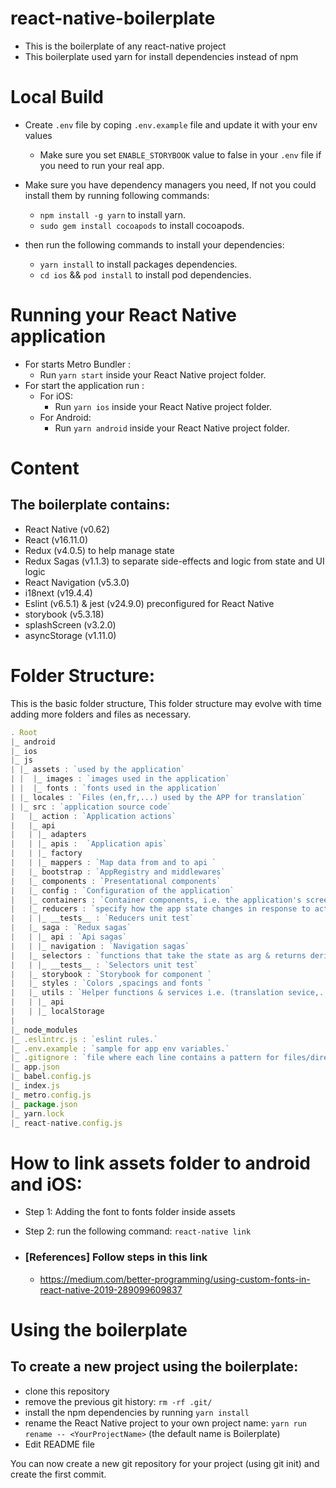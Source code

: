 # react-native-boilerplate
- This is the boilerplate of any react-native project
- This boilerplate used yarn for install dependencies instead of npm

# Local Build
- Create `.env` file by coping `.env.example` file and update it with your env values
    - Make sure you set `ENABLE_STORYBOOK` value to false in your `.env` file if you need to run your real app.
- Make sure you have dependency managers you need, If not you could install them by running following commands:
    - `npm install -g yarn` to install yarn.
    - `sudo gem install cocoapods` to install cocoapods.

 - then run the following commands to install your dependencies:

    - `yarn install` to install packages dependencies.
    - `cd ios` && `pod install` to install pod dependencies.

# Running your React Native application
- For starts Metro Bundler : 
     - Run `yarn start` inside your React Native project folder.
- For start the application run : 
    - For iOS:
        - Run `yarn ios` inside your React Native project folder.
    - For Android:
        - Run `yarn android` inside your React Native project folder.

# Content
## The boilerplate contains:

- React Native (v0.62)
- React  (v16.11.0)
- Redux (v4.0.5) to help manage state
- Redux Sagas (v1.1.3) to separate side-effects and logic from state and UI logic
- React Navigation (v5.3.0) 
- i18next (v19.4.4) 
- Eslint (v6.5.1) & jest (v24.9.0) preconfigured for React Native
- storybook (v5.3.18)
- splashScreen (v3.2.0)
- asyncStorage (v1.11.0)

# Folder Structure:
This is the basic folder structure, This folder structure may evolve with time adding more folders and files as necessary.

```js
. Root
|_ android
|_ ios
|_ js
| |_ assets : `used by the application`
| |  |_ images : `images used in the application`
| |  |_ fonts : `fonts used in the application`
| |_ locales : `Files (en,fr,...) used by the APP for translation`
| |_ src : `application source code`
|   |_ action : `Application actions`
|   |_ api 
|   | |_ adapters
|   | |_ apis :  `Application apis`
|   | |_ factory
|   | |_ mappers : `Map data from and to api `
|   |_ bootstrap : `AppRegistry and middlewares`
|   |_ components : `Presentational components`
|   |_ config : `Configuration of the application`
|   |_ containers : `Container components, i.e. the application's screens `
|   |_ reducers : `specify how the app state changes in response to actions`
|   | |_ __tests__ : `Reducers unit test`
|   |_ saga : `Redux sagas`
|   | |_ api : `Api sagas`
|   | |_ navigation : `Navigation sagas`
|   |_ selectors : `functions that take the state as arg & returns derived data from state`
|   | |_ __tests__ : `Selectors unit test`
|   |_ storybook : `Storybook for component `
|   |_ styles : `Colors ,spacings and fonts `
|   |_ utils : `Helper functions & services i.e. (translation sevice,..)`
|   | |_ api
|   | |_ localStorage
|
|_ node_modules
|_ .eslintrc.js : `eslint rules.`
|_ .env.example : `sample for app env variables.`
|_ .gitignore : `file where each line contains a pattern for files/directories to ignore.`
|_ app.json
|_ babel.config.js
|_ index.js
|_ metro.config.js
|_ package.json
|_ yarn.lock
|_ react-native.config.js
```

# How to link assets folder to android and iOS:

- Step 1: Adding the font to fonts folder inside assets 
- Step 2: run the following command: `react-native link `

 - ### [References] Follow steps in this link 
    - https://medium.com/better-programming/using-custom-fonts-in-react-native-2019-289099609837  

# Using the boilerplate
## To create a new project using the boilerplate:

- clone this repository
- remove the previous git history: `rm -rf .git/` 
- install the npm dependencies by running `yarn install`
- rename the React Native project to your own project name: `yarn run rename -- <YourProjectName>` (the default name is Boilerplate)
- Edit README file 

You can now create a new git repository for your project (using git init) and create the first commit.
